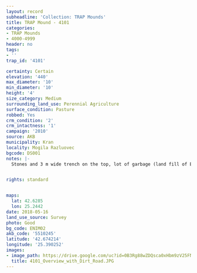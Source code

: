 ```yaml
---
layout: record
subheadline: 'Collection: TRAP Mounds'
title: TRAP Mound - 4101
categories:
- TRAP Mounds
- 4000-4999
header: no
tags:
- ''
trap_id: '4101'

certainty: Certain
elevation: '440'
max_diameter: '10'
min_diameter: '10'
height: '4'
size_category: Medium
surrounding_land_use: Perennial Agriculture
surface_condition: Pasture
robbed: Yes
crm_condition: '2'
crm_intactness: '1'
campaign: '2010'
source: AKB
municipality: Kran
locality: Mogila Razluovec
bgcode: DS001
notes: |-
  Stones and 3 m wide trench on the top, lot of garbage (land fill of Enina), in triangle of 3 roads.


rights: standard


maps:
  lat: 42.6285
  lon: 25.2442
date: 2018-05-16
land_use_source: Survey
photo: Good
bg_code: ENIM02
akb_code: '5510245'
latitude: '42.674214'
longitude: '25.390252'
images:
- image_path: https://drive.google.com/uc?id=0B3Rg88wZDQsca0xHbm9zV25FNHc
  title: 4101_Overview_with_Dirt_Road.JPG
---
```

